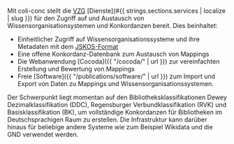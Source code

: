 
Mit coli-conc stellt die [VZG](https://www.gbv.de/) [Dienste](#{{ strings.sections.services | localize | slug }}) für den Zugriff auf und Austausch von Wissensorganisationsystemen und Konkordanzen bereit. Dies beinhaltet:

- Einheitlicher Zugriff auf Wissensorganisationssysteme und ihre Metadaten mit dem [JSKOS-Format](https://gbv.github.io/jskos/)
- Eine offene Konkordanz-Datenbank zum Austausch von Mappings
- Die Webanwendung [Cocoda]({{ "/cocoda/" | url }}) zur vereinfachten Erstellung und Bewertung von Mappings
- Freie [Software]({{ "/publications/software/" | url }}) zum Import und Export von Daten zu Mappings und Wissensorganisationssystemen.

Der Schwerpunkt liegt momentan auf den Bibliotheksklassifikationen Dewey Dezimalklassifikation (DDC), Regensburger Verbundklassifikation (RVK) und Basisklassifikation (BK), um vollständige Konkordanzen für Bibliotheken im Deutschsprachigen Raum zu erstellen. Die Infrastruktur kann darüber hinaus für beliebige andere Systeme wie zum Beispiel Wikidata und die GND verwendet werden.
